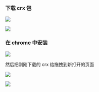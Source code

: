 ### 下载 crx 包

![](https://icepro.oss-cn-shanghai.aliyuncs.com/blog/2019-05-16-155830.png)

![](https://icepro.oss-cn-shanghai.aliyuncs.com/blog/2019-05-16-155740.png)

### 在 chrome 中安装

![](https://icepro.oss-cn-shanghai.aliyuncs.com/blog/2019-05-16-155955.png)

然后把刚刚下载的 crx 给拖拽到新打开的页面


![](https://icepro.oss-cn-shanghai.aliyuncs.com/blog/2019-05-16-160240.png)


![](https://icepro.oss-cn-shanghai.aliyuncs.com/blog/2019-05-16-160117.png)

